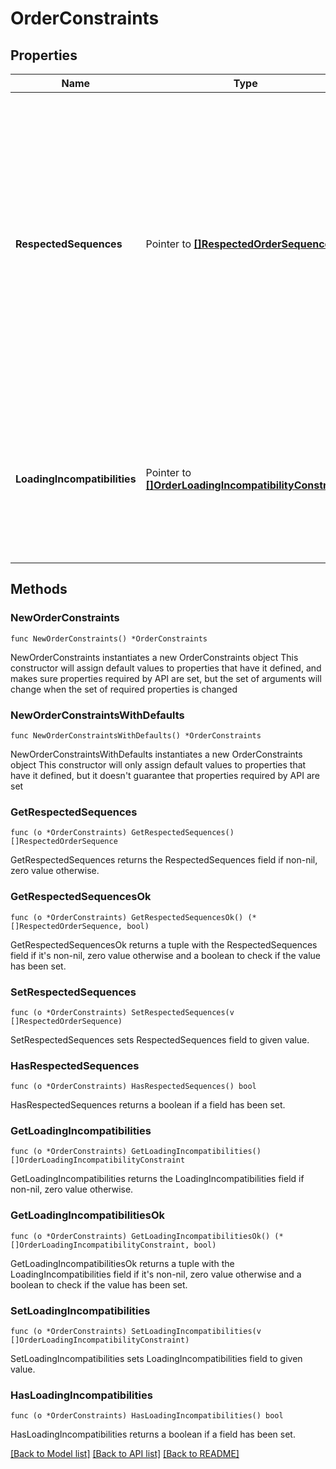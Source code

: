 # OrderConstraints

## Properties

Name | Type | Description | Notes
------------ | ------------- | ------------- | -------------
**RespectedSequences** | Pointer to [**[]RespectedOrderSequence**](RespectedOrderSequence.md) | A list of sequences that must be respected when scheduling routes. Orders belonging to a category that occurs earlier in the sequence must be delivered in the route before an order belonging to a category later in the sequence can be picked up. | [optional] [default to []]
**LoadingIncompatibilities** | Pointer to [**[]OrderLoadingIncompatibilityConstraint**](OrderLoadingIncompatibilityConstraint.md) | A list of constraints that prevent orders to be loaded or unloaded while other orders are loaded in the vehicle or in a compartment of a vehicle. | [optional] [default to []]

## Methods

### NewOrderConstraints

`func NewOrderConstraints() *OrderConstraints`

NewOrderConstraints instantiates a new OrderConstraints object
This constructor will assign default values to properties that have it defined,
and makes sure properties required by API are set, but the set of arguments
will change when the set of required properties is changed

### NewOrderConstraintsWithDefaults

`func NewOrderConstraintsWithDefaults() *OrderConstraints`

NewOrderConstraintsWithDefaults instantiates a new OrderConstraints object
This constructor will only assign default values to properties that have it defined,
but it doesn't guarantee that properties required by API are set

### GetRespectedSequences

`func (o *OrderConstraints) GetRespectedSequences() []RespectedOrderSequence`

GetRespectedSequences returns the RespectedSequences field if non-nil, zero value otherwise.

### GetRespectedSequencesOk

`func (o *OrderConstraints) GetRespectedSequencesOk() (*[]RespectedOrderSequence, bool)`

GetRespectedSequencesOk returns a tuple with the RespectedSequences field if it's non-nil, zero value otherwise
and a boolean to check if the value has been set.

### SetRespectedSequences

`func (o *OrderConstraints) SetRespectedSequences(v []RespectedOrderSequence)`

SetRespectedSequences sets RespectedSequences field to given value.

### HasRespectedSequences

`func (o *OrderConstraints) HasRespectedSequences() bool`

HasRespectedSequences returns a boolean if a field has been set.

### GetLoadingIncompatibilities

`func (o *OrderConstraints) GetLoadingIncompatibilities() []OrderLoadingIncompatibilityConstraint`

GetLoadingIncompatibilities returns the LoadingIncompatibilities field if non-nil, zero value otherwise.

### GetLoadingIncompatibilitiesOk

`func (o *OrderConstraints) GetLoadingIncompatibilitiesOk() (*[]OrderLoadingIncompatibilityConstraint, bool)`

GetLoadingIncompatibilitiesOk returns a tuple with the LoadingIncompatibilities field if it's non-nil, zero value otherwise
and a boolean to check if the value has been set.

### SetLoadingIncompatibilities

`func (o *OrderConstraints) SetLoadingIncompatibilities(v []OrderLoadingIncompatibilityConstraint)`

SetLoadingIncompatibilities sets LoadingIncompatibilities field to given value.

### HasLoadingIncompatibilities

`func (o *OrderConstraints) HasLoadingIncompatibilities() bool`

HasLoadingIncompatibilities returns a boolean if a field has been set.


[[Back to Model list]](../README.md#documentation-for-models) [[Back to API list]](../README.md#documentation-for-api-endpoints) [[Back to README]](../README.md)


